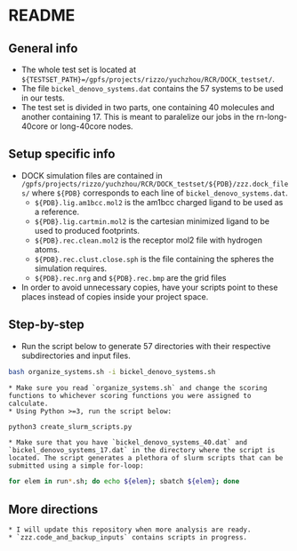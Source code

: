 # README

## General info

* The whole test set is located at `${TESTSET_PATH}=/gpfs/projects/rizzo/yuchzhou/RCR/DOCK_testset/`.
* The file `bickel_denovo_systems.dat` contains the 57 systems to be used in our tests. 
* The test set is divided in two parts, one containing 40 molecules and another containing 17. This is meant to paralelize our jobs in the rn-long-40core or long-40core nodes.

## Setup specific info

* DOCK simulation files are contained in `/gpfs/projects/rizzo/yuchzhou/RCR/DOCK_testset/${PDB}/zzz.dock_files/`
where `${PDB}` corresponds to each line of `bickel_denovo_systems.dat`.
    * `${PDB}.lig.am1bcc.mol2` is the am1bcc charged ligand to be used as a reference.
    * `${PDB}.lig.cartmin.mol2` is the cartesian minimized ligand to be used to produced footprints.
    * `${PDB}.rec.clean.mol2` is the receptor mol2 file with hydrogen atoms.
    * `${PDB}.rec.clust.close.sph` is the file containing the spheres the simulation requires.
    * `${PDB}.rec.nrg` and `${PDB}.rec.bmp` are the grid files
* In order to avoid unnecessary copies, have your scripts point to these places instead of copies inside your
project space.

## Step-by-step

* Run the script below to generate 57 directories with their respective subdirectories and input files.

```bash
bash organize_systems.sh -i bickel_denovo_systems.sh
```


    * Make sure you read `organize_systems.sh` and change the scoring functions to whichever scoring functions you were assigned to calculate. 
    * Using Python >=3, run the script below:

```bash
python3 create_slurm_scripts.py
```


    * Make sure that you have `bickel_denovo_systems_40.dat` and `bickel_denovo_systems_17.dat` in the directory where the script is located. The script generates a plethora of slurm scripts that can be submitted using a simple for-loop:

```bash
for elem in run*.sh; do echo ${elem}; sbatch ${elem}; done
```


## More directions

    * I will update this repository when more analysis are ready.
    * `zzz.code_and_backup_inputs` contains scripts in progress. 


